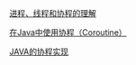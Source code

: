 [进程、线程和协程的理解](https://blog.csdn.net/hairetz/article/details/16119911)

[在Java中使用协程（Coroutine）](https://blog.csdn.net/kobejayandy/article/details/11865947)

[JAVA的协程实现](https://blog.csdn.net/jayjhwu/article/details/51248773)

